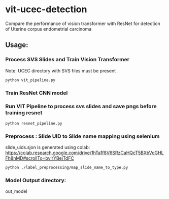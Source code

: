 # vit-ucec-detection
Compare the performance of vision transformer with ResNet for detection of Uterine corpus endometrial carcinoma


## Usage:

### Process SVS Slides and Train Vision Transformer
Note: UCEC directory with SVS files must be present

``python vit_pipeline.py``


### Train ResNet CNN model
### Run VIT Pipeline to process svs slides and save pngs before training resnet
``python resnet_pipeline.py``

### Preprocess : Slide UID to Slide name mapping using selenium
slide_uids.sjon is generated using colab: https://colab.research.google.com/drive/1hTa1f8V6SRzCaHQcT5BXbVoGHLFh8nMD#scrollTo=bvlrYBeiTdFC

``python ./label_preprocessing/map_slide_name_to_type.py``


### Model Output directory: 
out_model